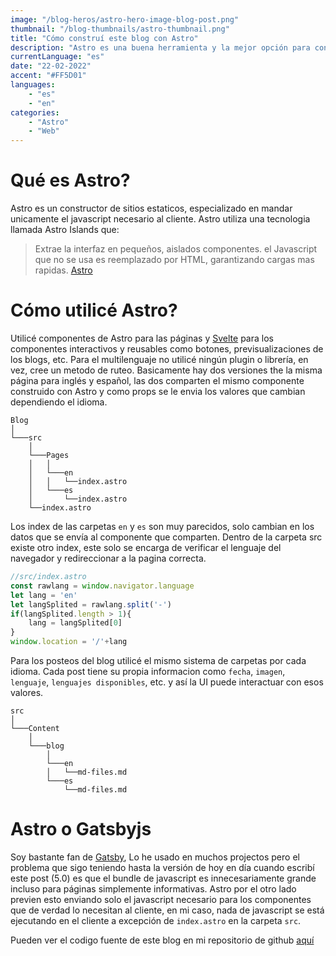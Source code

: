 ```yaml
---
image: "/blog-heros/astro-hero-image-blog-post.png"
thumbnail: "/blog-thumbnails/astro-thumbnail.png"
title: "Cómo construí este blog con Astro"
description: "Astro es una buena herramienta y la mejor opción para construir un blog."
currentLanguage: "es"
date: "22-02-2022"
accent: "#FF5D01"
languages: 
    - "es"
    - "en"
categories:
    - "Astro"
    - "Web"
---
```

# Qué es Astro?
Astro es un constructor de sitios estaticos, especializado en mandar unicamente el javascript necesario al cliente. Astro utiliza una tecnologia llamada Astro Islands que:
>Extrae la interfaz en pequeños, aislados componentes. el Javascript que no se usa es reemplazado por HTML, garantizando cargas mas rapidas. [Astro](https://astro.build/)

# Cómo utilicé Astro?
Utilicé componentes de Astro para las páginas y [Svelte](https://svelte.dev/) para los componentes interactivos y reusables como botones, previsualizaciones de los blogs, etc.
Para el multilenguaje no utilicé ningún plugin o librería, en vez, cree un metodo de ruteo. Basicamente hay dos versiones the la misma página para inglés y español, las dos comparten el mismo componente construido con Astro y como props se le envia los valores que cambian dependiendo el idioma.

```
Blog
│   
└───src
    │
    └───Pages
	│ 	│
	│   └───en
	│	│   └──index.astro
	│	└───es
	│	    └──index.astro
	└──index.astro

```
Los index de las carpetas `en` y `es` son muy parecidos, solo cambian en los datos que se envía al componente que comparten. Dentro de la carpeta src existe otro index, este solo se encarga de verificar el lenguaje del navegador y redireccionar a la pagina correcta.
```javascript
//src/index.astro
const rawlang = window.navigator.language
let lang = 'en'
let langSplited = rawlang.split('-')
if(langSplited.length > 1){
	lang = langSplited[0]
}
window.location = '/'+lang
```
Para los posteos del blog utilicé el mismo sistema de carpetas por cada idioma. Cada post tiene su propia informacion como `fecha`, `imagen`, `lenguaje`, `lenguajes disponibles`, etc. y así la UI puede interactuar con esos valores.
```
src
│   
└───Content
    │
    └───blog
	  	│
	    └───en
	 	│   └──md-files.md
	 	└───es
	 	    └──md-files.md
```
# Astro o Gatsbyjs
Soy bastante fan de [Gatsby](https://www.gatsbyjs.com/), Lo he usado en muchos projectos pero el problema que sigo teniendo hasta la versión de hoy en día cuando escribí este post (5.0) es que el bundle de javascript es innecesariamente grande incluso para páginas simplemente informativas. Astro por el otro lado previen esto enviando solo el javascript necesario para los componentes que de verdad lo necesitan al cliente, en mi caso, nada de javascript se está ejecutando en el cliente a excepción de `index.astro` en la carpeta `src`.

Pueden ver el codigo fuente de este blog en mi repositorio de github [aquí](https://github.com/JoseLuna12/astro-dev-blog)
